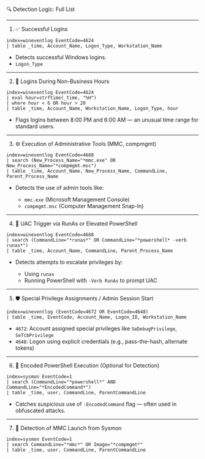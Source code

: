 🔍 Detection Logic: Full List

---

1. ✅ Successful Logins

```spl
index=wineventlog EventCode=4624
| table _time, Account_Name, Logon_Type, Workstation_Name
```

* Detects successful Windows logins.
* `Logon_Type` 

---

2. 🌙 Logins During Non-Business Hours

```spl
index=wineventlog EventCode=4624
| eval hour=strftime(_time, "%H")
| where hour < 6 OR hour > 20
| table _time, Account_Name, Workstation_Name, Logon_Type, hour
```

* Flags logins between 8:00 PM and 6:00 AM — an unusual time range for standard users.

---

3. ⚙️ Execution of Administrative Tools (MMC, compmgmt)

```spl
index=wineventlog EventCode=4688
| search (New_Process_Name="*mmc.exe" OR New_Process_Name="*compmgmt.msc")
| table _time, Account_Name, New_Process_Name, CommandLine, Parent_Process_Name
```

* Detects the use of admin tools like:

  * `mmc.exe` (Microsoft Management Console)
  * `compmgmt.msc` (Computer Management Snap-In)

---

4. 🚀 UAC Trigger via RunAs or Elevated PowerShell

```spl
index=wineventlog EventCode=4688
| search (CommandLine="*runas*" OR CommandLine="*powershell* -verb runas*")
| table _time, Account_Name, CommandLine, Parent_Process_Name
```

* Detects attempts to escalate privileges by:

  * Using `runas`
  * Running PowerShell with `-Verb RunAs` to prompt UAC

---

5. 🛡️ Special Privilege Assignments / Admin Session Start

```spl
index=wineventlog (EventCode=4672 OR EventCode=4648)
| table _time, EventCode, Account_Name, Logon_ID, Workstation_Name
```

* `4672`: Account assigned special privileges like `SeDebugPrivilege`, `SeTcbPrivilege`
* `4648`: Logon using explicit credentials (e.g., pass-the-hash, alternate tokens)

---

6. 🐚 Encoded PowerShell Execution (Optional for Detection)

```spl
index=sysmon EventCode=1
| search (CommandLine="*powershell*" AND CommandLine="*EncodedCommand*")
| table _time, user, CommandLine, ParentCommandLine
```

* Catches suspicious use of `-EncodedCommand` flag — often used in obfuscated attacks.

---

7. 🔎 Detection of MMC Launch from Sysmon

```spl
index=sysmon EventCode=1
| search CommandLine="*mmc*" OR Image="*compmgmt*"
| table _time, user, CommandLine, ParentCommandLine
```

